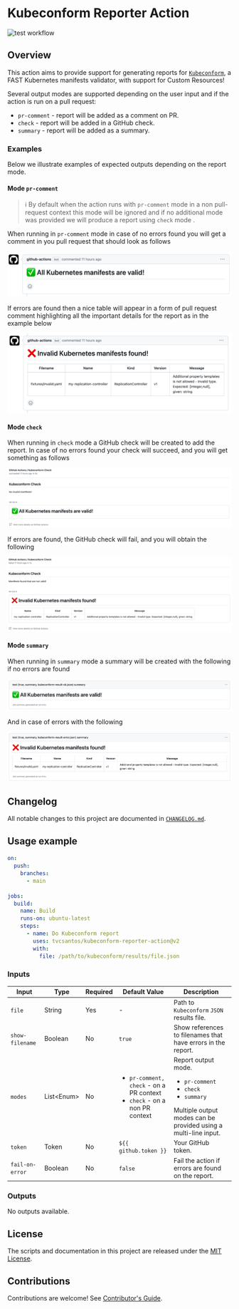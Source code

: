 [kubeconform]: https://github.com/yannh/kubeconform
[test-badge]: https://github.com/tvcsantos/kubeconform-reporter-action/actions/workflows/test.yml/badge.svg

# Kubeconform Reporter Action

![test workflow][test-badge]

## Overview

This action aims to provide support for generating reports for  [`Kubeconform`][kubeconform], a FAST Kubernetes
manifests validator, with support for Custom Resources!

Several output modes are supported depending on the user input and if the action is run on a pull request:
- `pr-comment` - report will be added as a comment on PR.
- `check` - report will be added in a GitHub check.
- `summary` - report will be added as a summary.

### Examples

Below we illustrate examples of expected outputs depending on the report mode.

#### Mode `pr-comment`

> ℹ️ By default when the action runs with `pr-comment` mode in a non pull-request context this mode will be ignored and
> if no additional mode was provided we will produce a report using `check` mode .

When running in `pr-comment` mode in case of no errors found you will get a comment in you pull request that should look
as follows

![pr-comment-ok](docs/images/pr_comment_ok_example.png)

If errors are found then a nice table will appear in a form of pull request comment highlighting all the important
details for the report as in the example below

![pr-comment-error](docs/images/pr_comment_error_example.png)

#### Mode `check`

When running in `check` mode a GitHub check will be created to add the report. In case of no errors found your check
will succeed, and you will get something as follows

![check-ok](docs/images/check_ok_example.png)

If errors are found, the GitHub check will fail, and you will obtain the following

![check-error](docs/images/check_error_example.png)

#### Mode `summary`

When running in `summary` mode a summary will be created with the following if no errors are found

![summary-ok](docs/images/summary_ok_example.png)

And in case of errors with the following

![summary-error](docs/images/summary_error_example.png)

## Changelog

All notable changes to this project are documented in [`CHANGELOG.md`](CHANGELOG.md).

## Usage example

```yaml
on:
  push:
    branches:
      - main

jobs:
  build:
    name: Build 
    runs-on: ubuntu-latest
    steps:
      - name: Do Kubeconform report
        uses: tvcsantos/kubeconform-reporter-action@v2
        with:
          file: /path/to/kubeconform/results/file.json
```

### Inputs

| Input           | Type         | Required | Default Value                                                                                 | Description                                                                                                                                         |
|-----------------|--------------|----------|-----------------------------------------------------------------------------------------------|-----------------------------------------------------------------------------------------------------------------------------------------------------|
| `file`          | String       | Yes      | -                                                                                             | Path to `Kubeconform` `JSON` results file.                                                                                                          |
| `show-filename` | Boolean      | No       | `true`                                                                                        | Show references to filenames that have errors in the report.                                                                                        |
| `modes`         | List\<Enum\> | No       | <ul><li>`pr-comment, check` - on a PR context</li><li>`check` - on a non PR context</li></ul> | Report output mode. <ul><li>`pr-comment`</li><li>`check`</li><li>`summary`</li></ul>Multiple output modes can be provided using a multi-line input. |
| `token`         | Token        | No       | `${{ github.token }}`                                                                         | Your GitHub token.                                                                                                                                  |
| `fail-on-error` | Boolean      | No       | `false`                                                                                       | Fail the action if errors are found on the report.                                                                                                  |

### Outputs

No outputs available.

## License

The scripts and documentation in this project are released under the [MIT License](LICENSE.md).

## Contributions

Contributions are welcome! See [Contributor's Guide](CONTRIBUTING.md).
